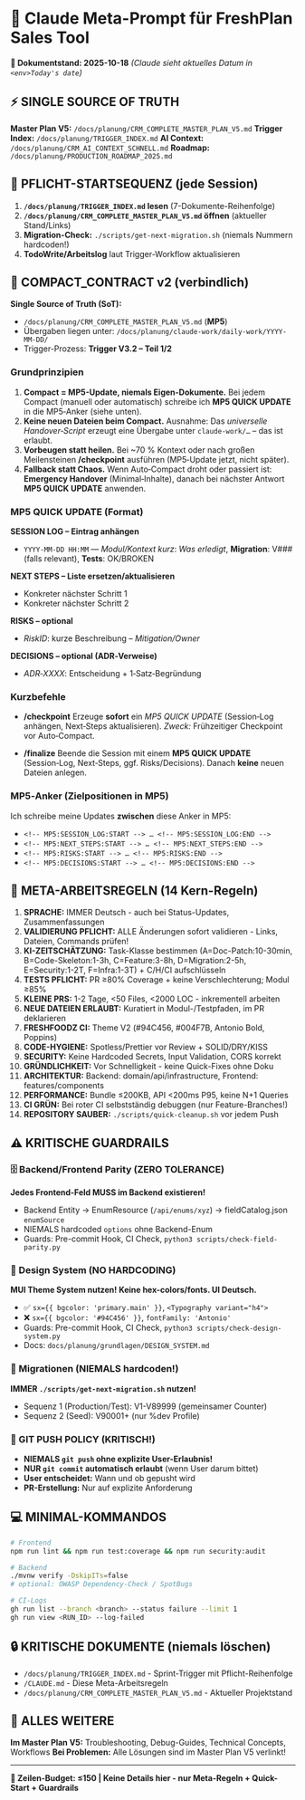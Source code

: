 <!-- CLAUDE_SLIM_BEGIN -->
# 🤖 Claude Meta-Prompt für FreshPlan Sales Tool

**📅 Dokumentstand: 2025-10-18** *(Claude sieht aktuelles Datum in `<env>Today's date`)*

## ⚡ SINGLE SOURCE OF TRUTH
**Master Plan V5:** `/docs/planung/CRM_COMPLETE_MASTER_PLAN_V5.md`
**Trigger Index:** `/docs/planung/TRIGGER_INDEX.md`
**AI Context:** `/docs/planung/CRM_AI_CONTEXT_SCHNELL.md`
**Roadmap:** `/docs/planung/PRODUCTION_ROADMAP_2025.md`

## 🚀 PFLICHT-STARTSEQUENZ (jede Session)
1. **`/docs/planung/TRIGGER_INDEX.md` lesen** (7-Dokumente-Reihenfolge)
2. **`/docs/planung/CRM_COMPLETE_MASTER_PLAN_V5.md` öffnen** (aktueller Stand/Links)
3. **Migration-Check:** `./scripts/get-next-migration.sh` (niemals Nummern hardcoden!)
4. **TodoWrite/Arbeitslog** laut Trigger-Workflow aktualisieren

## 🤝 COMPACT_CONTRACT v2 (verbindlich)

**Single Source of Truth (SoT):**
- `/docs/planung/CRM_COMPLETE_MASTER_PLAN_V5.md` (**MP5**)
- Übergaben liegen unter: `/docs/planung/claude-work/daily-work/YYYY-MM-DD/`
- Trigger-Prozess: **Trigger V3.2 – Teil 1/2**

### Grundprinzipien
1. **Compact = MP5-Update, niemals Eigen-Dokumente.**
   Bei jedem Compact (manuell oder automatisch) schreibe ich **MP5 QUICK UPDATE** in die MP5‑Anker (siehe unten).
2. **Keine neuen Dateien beim Compact.**
   Ausnahme: Das *universelle Handover‑Script* erzeugt eine Übergabe unter `claude-work/…` – das ist erlaubt.
3. **Vorbeugen statt heilen.**
   Bei ~70 % Kontext oder nach großen Meilensteinen **/checkpoint** ausführen (MP5‑Update jetzt, nicht später).
4. **Fallback statt Chaos.**
   Wenn Auto‑Compact droht oder passiert ist: **Emergency Handover** (Minimal‑Inhalte), danach bei nächster Antwort **MP5 QUICK UPDATE** anwenden.

### MP5 QUICK UPDATE (Format)

**SESSION LOG – Eintrag anhängen**
- `YYYY-MM-DD HH:MM` — *Modul/Kontext kurz*: *Was erledigt*, **Migration**: V### (falls relevant), **Tests**: OK/BROKEN

**NEXT STEPS – Liste ersetzen/aktualisieren**
- Konkreter nächster Schritt 1
- Konkreter nächster Schritt 2

**RISKS – optional**
- *RiskID*: kurze Beschreibung – *Mitigation/Owner*

**DECISIONS – optional (ADR‑Verweise)**
- *ADR‑XXXX*: Entscheidung + 1‑Satz‑Begründung

### Kurzbefehle

- **/checkpoint**
  Erzeuge **sofort** ein *MP5 QUICK UPDATE* (Session‑Log anhängen, Next‑Steps aktualisieren).
  *Zweck:* Frühzeitiger Checkpoint vor Auto‑Compact.

- **/finalize**
  Beende die Session mit einem **MP5 QUICK UPDATE** (Session‑Log, Next‑Steps, ggf. Risks/Decisions).
  Danach **keine** neuen Dateien anlegen.

### MP5‑Anker (Zielpositionen in MP5)
Ich schreibe meine Updates **zwischen** diese Anker in MP5:

- `<!-- MP5:SESSION_LOG:START --> … <!-- MP5:SESSION_LOG:END -->`
- `<!-- MP5:NEXT_STEPS:START --> … <!-- MP5:NEXT_STEPS:END -->`
- `<!-- MP5:RISKS:START --> … <!-- MP5:RISKS:END -->`
- `<!-- MP5:DECISIONS:START --> … <!-- MP5:DECISIONS:END -->`

## 🚨 META-ARBEITSREGELN (14 Kern-Regeln)
1. **SPRACHE:** IMMER Deutsch - auch bei Status-Updates, Zusammenfassungen
2. **VALIDIERUNG PFLICHT:** ALLE Änderungen sofort validieren - Links, Dateien, Commands prüfen!
3. **KI-ZEITSCHÄTZUNG:** Task-Klasse bestimmen (A=Doc-Patch:10-30min, B=Code-Skeleton:1-3h, C=Feature:3-8h, D=Migration:2-5h, E=Security:1-2T, F=Infra:1-3T) + C/H/CI aufschlüsseln
4. **TESTS PFLICHT:** PR ≥80% Coverage + keine Verschlechterung; Modul ≥85%
5. **KLEINE PRS:** 1-2 Tage, <50 Files, <2000 LOC - inkrementell arbeiten
6. **NEUE DATEIEN ERLAUBT:** Kuratiert in Modul-/Testpfaden, im PR deklarieren
7. **FRESHFOODZ CI:** Theme V2 (#94C456, #004F7B, Antonio Bold, Poppins)
8. **CODE-HYGIENE:** Spotless/Prettier vor Review + SOLID/DRY/KISS
9. **SECURITY:** Keine Hardcoded Secrets, Input Validation, CORS korrekt
10. **GRÜNDLICHKEIT:** Vor Schnelligkeit - keine Quick-Fixes ohne Doku
11. **ARCHITEKTUR:** Backend: domain/api/infrastructure, Frontend: features/components
12. **PERFORMANCE:** Bundle ≤200KB, API <200ms P95, keine N+1 Queries
13. **CI GRÜN:** Bei roter CI selbstständig debuggen (nur Feature-Branches!)
14. **REPOSITORY SAUBER:** `./scripts/quick-cleanup.sh` vor jedem Push

## ⚠️ KRITISCHE GUARDRAILS
### 🗄️ Backend/Frontend Parity (ZERO TOLERANCE)
**Jedes Frontend-Feld MUSS im Backend existieren!**
- Backend Entity → EnumResource (`/api/enums/xyz`) → fieldCatalog.json `enumSource`
- NIEMALS hardcoded `options` ohne Backend-Enum
- Guards: Pre-commit Hook, CI Check, `python3 scripts/check-field-parity.py`

### 🎨 Design System (NO HARDCODING)
**MUI Theme System nutzen! Keine hex-colors/fonts. UI Deutsch.**
- ✅ `sx={{ bgcolor: 'primary.main' }}`, `<Typography variant="h4">`
- ❌ `sx={{ bgcolor: '#94C456' }}`, `fontFamily: 'Antonio'`
- Guards: Pre-commit Hook, CI Check, `python3 scripts/check-design-system.py`
- Docs: `docs/planung/grundlagen/DESIGN_SYSTEM.md`

### 🔢 Migrationen (NIEMALS hardcoden!)
**IMMER `./scripts/get-next-migration.sh` nutzen!**
- Sequenz 1 (Production/Test): V1-V89999 (gemeinsamer Counter)
- Sequenz 2 (Seed): V90001+ (nur %dev Profile)

### 🚫 GIT PUSH POLICY (KRITISCH!)
- **NIEMALS `git push` ohne explizite User-Erlaubnis!**
- **NUR `git commit` automatisch erlaubt** (wenn User darum bittet)
- **User entscheidet:** Wann und ob gepusht wird
- **PR-Erstellung:** Nur auf explizite Anforderung

## 💻 MINIMAL-KOMMANDOS
```bash
# Frontend
npm run lint && npm run test:coverage && npm run security:audit

# Backend
./mvnw verify -DskipITs=false
# optional: OWASP Dependency-Check / SpotBugs

# CI-Logs
gh run list --branch <branch> --status failure --limit 1
gh run view <RUN_ID> --log-failed
```

## 🔒 KRITISCHE DOKUMENTE (niemals löschen)
- `/docs/planung/TRIGGER_INDEX.md` - Sprint-Trigger mit Pflicht-Reihenfolge
- `/CLAUDE.md` - Diese Meta-Arbeitsregeln
- `/docs/planung/CRM_COMPLETE_MASTER_PLAN_V5.md` - Aktueller Projektstand

## 🎯 ALLES WEITERE
**Im Master Plan V5:** Troubleshooting, Debug-Guides, Technical Concepts, Workflows
**Bei Problemen:** Alle Lösungen sind im Master Plan V5 verlinkt!

---
**🤖 Zeilen-Budget: ≤150 | Keine Details hier - nur Meta-Regeln + Quick-Start + Guardrails**
<!-- CLAUDE_SLIM_END -->